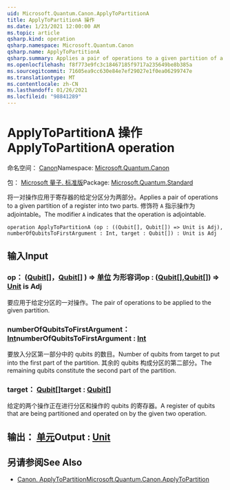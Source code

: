 ```yaml
---
uid: Microsoft.Quantum.Canon.ApplyToPartitionA
title: ApplyToPartitionA 操作
ms.date: 1/23/2021 12:00:00 AM
ms.topic: article
qsharp.kind: operation
qsharp.namespace: Microsoft.Quantum.Canon
qsharp.name: ApplyToPartitionA
qsharp.summary: Applies a pair of operations to a given partition of a register into two parts. The modifier `A` indicates that the operation is adjointable.
ms.openlocfilehash: f8f773e9fc3c18467185f9717a235649be8b385a
ms.sourcegitcommit: 71605ea9cc630e84e7ef29027e1f0ea06299747e
ms.translationtype: MT
ms.contentlocale: zh-CN
ms.lasthandoff: 01/26/2021
ms.locfileid: "98841289"
---
```

# <a name="applytopartitiona-operation"></a><span data-ttu-id="671a3-102">ApplyToPartitionA 操作</span><span class="sxs-lookup"><span data-stu-id="671a3-102">ApplyToPartitionA operation</span></span>

<span data-ttu-id="671a3-103">命名空间： [Canon](xref:Microsoft.Quantum.Canon)</span><span class="sxs-lookup"><span data-stu-id="671a3-103">Namespace: [Microsoft.Quantum.Canon](xref:Microsoft.Quantum.Canon)</span></span>

<span data-ttu-id="671a3-104">包： [Microsoft 量子. 标准版](https://nuget.org/packages/Microsoft.Quantum.Standard)</span><span class="sxs-lookup"><span data-stu-id="671a3-104">Package: [Microsoft.Quantum.Standard](https://nuget.org/packages/Microsoft.Quantum.Standard)</span></span>


<span data-ttu-id="671a3-105">将一对操作应用于寄存器的给定分区分为两部分。</span><span class="sxs-lookup"><span data-stu-id="671a3-105">Applies a pair of operations to a given partition of a register into two parts.</span></span>
<span data-ttu-id="671a3-106">修饰符 `A` 指示操作为 adjointable。</span><span class="sxs-lookup"><span data-stu-id="671a3-106">The modifier `A` indicates that the operation is adjointable.</span></span>

```qsharp
operation ApplyToPartitionA (op : ((Qubit[], Qubit[]) => Unit is Adj), numberOfQubitsToFirstArgument : Int, target : Qubit[]) : Unit is Adj
```


## <a name="input"></a><span data-ttu-id="671a3-107">输入</span><span class="sxs-lookup"><span data-stu-id="671a3-107">Input</span></span>

### <a name="op--qubitqubit--unit--is-adj"></a><span data-ttu-id="671a3-108">op： ([Qubit](xref:microsoft.quantum.lang-ref.qubit)[]，[Qubit](xref:microsoft.quantum.lang-ref.qubit)[] ) => [单位](xref:microsoft.quantum.lang-ref.unit)  为形容词</span><span class="sxs-lookup"><span data-stu-id="671a3-108">op : ([Qubit](xref:microsoft.quantum.lang-ref.qubit)[],[Qubit](xref:microsoft.quantum.lang-ref.qubit)[]) => [Unit](xref:microsoft.quantum.lang-ref.unit)  is Adj</span></span>

<span data-ttu-id="671a3-109">要应用于给定分区的一对操作。</span><span class="sxs-lookup"><span data-stu-id="671a3-109">The pair of operations to be applied to the given partition.</span></span>


### <a name="numberofqubitstofirstargument--int"></a><span data-ttu-id="671a3-110">numberOfQubitsToFirstArgument： [Int](xref:microsoft.quantum.lang-ref.int)</span><span class="sxs-lookup"><span data-stu-id="671a3-110">numberOfQubitsToFirstArgument : [Int](xref:microsoft.quantum.lang-ref.int)</span></span>

<span data-ttu-id="671a3-111">要放入分区第一部分中的 qubits 的数目。</span><span class="sxs-lookup"><span data-stu-id="671a3-111">Number of qubits from target to put into the first part of the partition.</span></span>
<span data-ttu-id="671a3-112">其余的 qubits 构成分区的第二部分。</span><span class="sxs-lookup"><span data-stu-id="671a3-112">The remaining qubits constitute the second part of the partition.</span></span>


### <a name="target--qubit"></a><span data-ttu-id="671a3-113">target： [Qubit](xref:microsoft.quantum.lang-ref.qubit)[]</span><span class="sxs-lookup"><span data-stu-id="671a3-113">target : [Qubit](xref:microsoft.quantum.lang-ref.qubit)[]</span></span>

<span data-ttu-id="671a3-114">给定的两个操作正在进行分区和操作的 qubits 的寄存器。</span><span class="sxs-lookup"><span data-stu-id="671a3-114">A register of qubits that are being partitioned and operated on by the given two operation.</span></span>



## <a name="output--unit"></a><span data-ttu-id="671a3-115">输出： [单元](xref:microsoft.quantum.lang-ref.unit)</span><span class="sxs-lookup"><span data-stu-id="671a3-115">Output : [Unit](xref:microsoft.quantum.lang-ref.unit)</span></span>



## <a name="see-also"></a><span data-ttu-id="671a3-116">另请参阅</span><span class="sxs-lookup"><span data-stu-id="671a3-116">See Also</span></span>

- [<span data-ttu-id="671a3-117">Canon. ApplyToPartition</span><span class="sxs-lookup"><span data-stu-id="671a3-117">Microsoft.Quantum.Canon.ApplyToPartition</span></span>](xref:Microsoft.Quantum.Canon.ApplyToPartition)